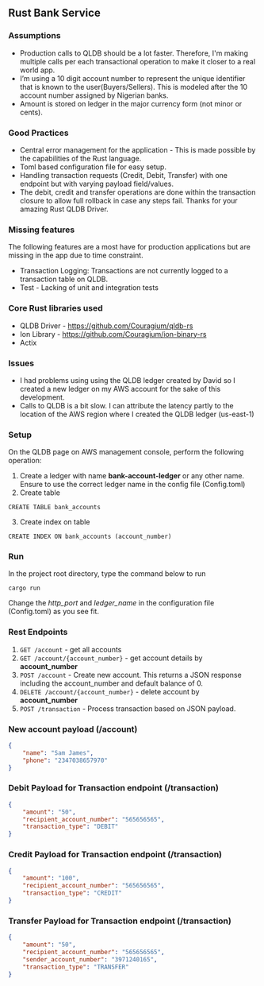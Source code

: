 ## Rust Bank Service
### Assumptions
* Production calls to QLDB should be a lot faster. Therefore, I'm making multiple calls per each transactional operation to make it closer to a real world app.
* I’m using a 10 digit account number to represent the unique identifier that is known to the user(Buyers/Sellers). This is modeled after the 10 account number assigned by Nigerian banks.
* Amount is stored on ledger in the major currency form (not minor or cents).

### Good Practices
* Central error management for the application - This is made possible by the capabilities of the Rust language.
* Toml based configuration file for easy setup.
* Handling transaction requests (Credit, Debit, Transfer) with one endpoint but with varying payload field/values.
* The debit, credit and transfer operations are done within the transaction closure to allow full rollback in case any steps fail. Thanks for your amazing Rust QLDB Driver.

### Missing features
The following features are a most have for production applications but are missing in the app due to time constraint.
* Transaction Logging: Transactions are not currently logged to a transaction table on QLDB.
* Test - Lacking of unit and integration tests

### Core Rust libraries used
* QLDB Driver - https://github.com/Couragium/qldb-rs
* Ion Library - https://github.com/Couragium/ion-binary-rs
* Actix

### Issues
* I had problems using using the QLDB ledger created by David so I created a new ledger on my AWS account for the sake of this development.
* Calls to QLDB is a bit slow. I can attribute the latency partly to the location of the AWS region where I created the QLDB ledger (us-east-1)

### Setup
On the QLDB page on AWS management console, perform the following operation:
1. Create a ledger with name **bank-account-ledger** or any other name. Ensure to use the correct ledger name in the config file (Config.toml)
2. Create table
```
CREATE TABLE bank_accounts
```
3. Create index on table
```
CREATE INDEX ON bank_accounts (account_number)
```

### Run
In the project root directory, type the command below to run </br>
```
cargo run
```
Change the *http_port* and *ledger_name* in the configuration file (Config.toml) as you see fit.

### Rest Endpoints
1. `GET /account` - get all accounts
2. `GET /account/{account_number}` - get account details by **account_number**
3. `POST /account` - Create new account. This returns a JSON response including the account_number and default balance of 0.
4. `DELETE /account/{account_number}` - delete account by **account_number**
5. `POST /transaction` - Process transaction based on JSON payload.


### New account payload (/account)
```json
{
	"name": "Sam James",
	"phone": "2347038657970"
}
```

### **Debit** Payload for Transaction endpoint (/transaction)
```json
{
	"amount": "50",
	"recipient_account_number": "565656565",
	"transaction_type": "DEBIT"
}
```

### **Credit** Payload for Transaction endpoint (/transaction)
```json
{
	"amount": "100",
	"recipient_account_number": "565656565",
	"transaction_type": "CREDIT"
}
```

### **Transfer** Payload for Transaction endpoint (/transaction)
```json
{
	"amount": "50",
	"recipient_account_number": "565656565",
	"sender_account_number": "3971240165",
	"transaction_type": "TRANSFER"
}
```